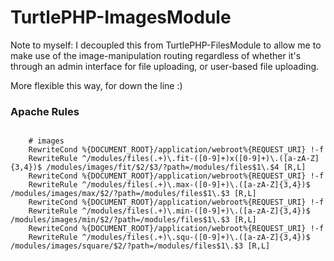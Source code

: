 TurtlePHP-ImagesModule
======================

Note to myself: I decoupled this from TurtlePHP-FilesModule to allow me to make
use of the image-manipulation routing regardless of whether it's through an
admin interface for file uploading, or user-based file uploading.

More flexible this way, for down the line :)

### Apache Rules

```

    # images
    RewriteCond %{DOCUMENT_ROOT}/application/webroot%{REQUEST_URI} !-f
    RewriteRule ^/modules/files(.+)\.fit-([0-9]+)x([0-9]+)\.([a-zA-Z]{3,4})$ /modules/images/fit/$2/$3/?path=/modules/files$1\.$4 [R,L]
    RewriteCond %{DOCUMENT_ROOT}/application/webroot%{REQUEST_URI} !-f
    RewriteRule ^/modules/files(.+)\.max-([0-9]+)\.([a-zA-Z]{3,4})$ /modules/images/max/$2/?path=/modules/files$1\.$3 [R,L]
    RewriteCond %{DOCUMENT_ROOT}/application/webroot%{REQUEST_URI} !-f
    RewriteRule ^/modules/files(.+)\.min-([0-9]+)\.([a-zA-Z]{3,4})$ /modules/images/min/$2/?path=/modules/files$1\.$3 [R,L]
    RewriteCond %{DOCUMENT_ROOT}/application/webroot%{REQUEST_URI} !-f
    RewriteRule ^/modules/files(.+)\.squ-([0-9]+)\.([a-zA-Z]{3,4})$ /modules/images/square/$2/?path=/modules/files$1\.$3 [R,L]

```

